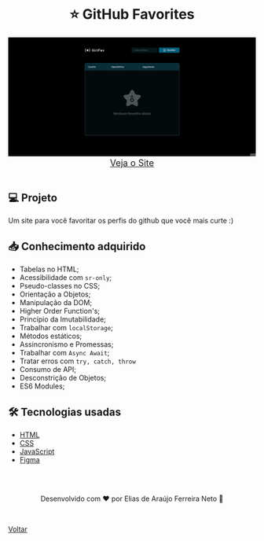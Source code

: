 <h1 align="center">⭐ GitHub Favorites</h1>

<img src="./demonstracao.gif">

<div align="center">
    <a style="font-size: 18px" href="https://elias-neto.github.io/Explorer/nivel06/stage/github_favorites" target="_blank"> Veja o Site</a>
</div>

<br>

## 💻 Projeto

Um site para você favoritar os perfis do github que você mais curte :)

## 📥 Conhecimento adquirido

- Tabelas no HTML;
- Acessibilidade com `sr-only`;
- Pseudo-classes no CSS;
- Orientação a Objetos;
- Manipulação da DOM;
- Higher Order Function's;
- Princípio da Imutabilidade;
- Trabalhar com `localStorage`;
- Métodos estáticos;
- Assincronismo e Promessas;
- Trabalhar com `Async Await`;
- Tratar erros com `try, catch, throw`
- Consumo de API;
- Desconstrição de Objetos;
- ES6 Modules;

## 🛠 Tecnologias usadas

- [HTML](https://www.w3schools.com/html/)
- [CSS](https://www.w3schools.com/css/default.asp)
- [JavaScript](https://developer.mozilla.org/pt-BR/docs/Web/JavaScript)
- [Figma](https://www.figma.com/design/)

<br>
<br>

<p align="center"> Desenvolvido com ❤ por Elias de Araújo Ferreira Neto 👋 <p>

<br>

<a href="../README.md">Voltar</a>
